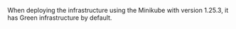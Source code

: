 When deploying the infrastructure using the Minikube with version 1.25.3, it has Green infrastructure by default.